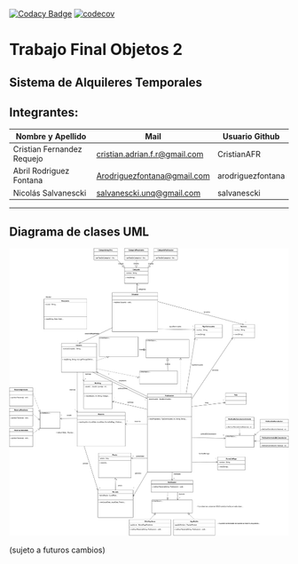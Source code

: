 [![Codacy Badge](https://app.codacy.com/project/badge/Grade/3836cfc6ab5b4ffdb20045aaa37a2824)](https://app.codacy.com/gh/salvanescki/obj2tpfinal/dashboard?utm_source=gh&utm_medium=referral&utm_content=&utm_campaign=Badge_grade) [![codecov](https://codecov.io/gh/salvanescki/obj2tpfinal/branch/main/graph/badge.svg)](https://codecov.io/gh/salvanescki/obj2tpfinal)

# Trabajo Final Objetos 2

## Sistema de Alquileres Temporales

## Integrantes:

| Nombre y Apellido          | Mail                          | Usuario Github    |
|----------------------------|-------------------------------|-------------------|
| Cristian Fernandez Requejo | cristian.adrian.f.r@gmail.com | CristianAFR       |
| Abril Rodriguez Fontana    | Arodriguezfontana@gmail.com   | arodriguezfontana |
| Nicolás Salvanescki        | salvanescki.unq@gmail.com     | salvanescki       |
-----------------------------------------------------------------------------------

## Diagrama de clases UML

<a href="https://raw.githubusercontent.com/salvanescki/obj2tpfinal/7d5f926d932c7faca58900fd7141023157e948bd/diagramaDeClasesUML.svg" target="_blank">
  <picture>
    <source srcset="./diagramaDeClasesUMLDarkMode.svg" media="(prefers-color-scheme: dark)">
    <source srcset="./diagramaDeClasesUML.svg" media="(prefers-color-scheme: light)">
    <img src="./diagramaDeClasesUML.svg" alt="Diagrama de clases UML del Proyecto">
  </picture>
</a>

(sujeto a futuros cambios)
